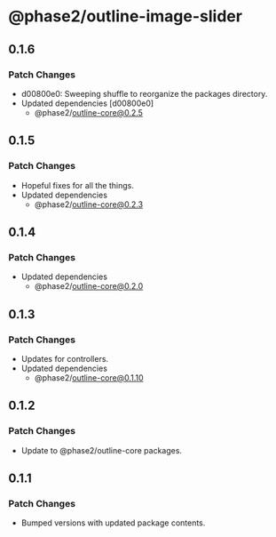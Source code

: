 # @phase2/outline-image-slider

## 0.1.6

### Patch Changes

- d00800e0: Sweeping shuffle to reorganize the packages directory.
- Updated dependencies [d00800e0]
  - @phase2/outline-core@0.2.5

## 0.1.5

### Patch Changes

- Hopeful fixes for all the things.
- Updated dependencies
  - @phase2/outline-core@0.2.3

## 0.1.4

### Patch Changes

- Updated dependencies
  - @phase2/outline-core@0.2.0

## 0.1.3

### Patch Changes

- Updates for controllers.
- Updated dependencies
  - @phase2/outline-core@0.1.10

## 0.1.2

### Patch Changes

- Update to @phase2/outline-core packages.

## 0.1.1

### Patch Changes

- Bumped versions with updated package contents.
